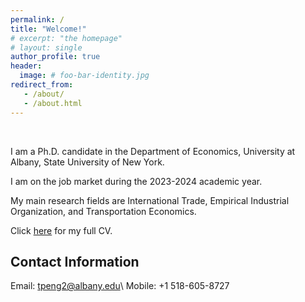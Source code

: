 ```yaml
---
permalink: /
title: "Welcome!"
# excerpt: "the homepage"
# layout: single
author_profile: true
header:
  image: # foo-bar-identity.jpg
redirect_from: 
   - /about/
   - /about.html
---
```


<br />

I am a Ph.D. candidate in the Department of Economics, University at Albany, State University of New York.

I am on the job market during the 2023-2024 academic year.

My main research fields are International Trade, Empirical Industrial Organization, and Transportation Economics.

Click [here](https://tpeng2023.github.io/tpeng.github.io/assets/files/cv.pdf) for my full CV.

## Contact Information

Email: tpeng2@albany.edu\\
Mobile: +1 518-605-8727 

